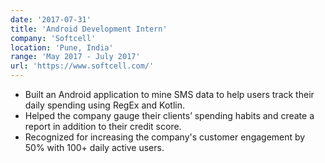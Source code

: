 ```yaml
---
date: '2017-07-31'
title: 'Android Development Intern'
company: 'Softcell'
location: 'Pune, India'
range: 'May 2017 - July 2017'
url: 'https://www.softcell.com/'
---
```


- Built an Android application to mine SMS data to help users track their daily spending using RegEx and Kotlin.
- Helped the company gauge their clients’ spending habits and create a report in addition to their credit score.
- Recognized for increasing the company's customer engagement by 50% with 100+ daily active users.
